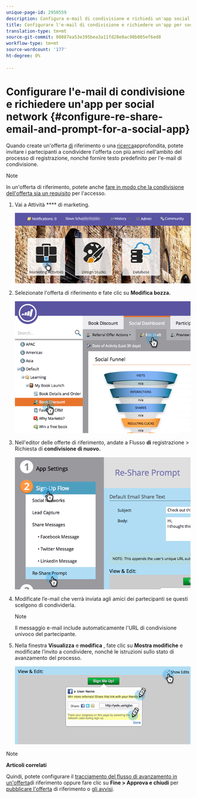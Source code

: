 ```yaml
---
unique-page-id: 2950559
description: Configura e-mail di condivisione e richiedi un'app social network - Documenti Marketo - Documentazione prodotto
title: Configurare l'e-mail di condivisione e richiedere un'app per social network
translation-type: tm+mt
source-git-commit: 00887ea53e395bea3a11fd28e0ac98b085ef6ed8
workflow-type: tm+mt
source-wordcount: '177'
ht-degree: 0%

---
```



# Configurare l&#39;e-mail di condivisione e richiedere un&#39;app per social network {#configure-re-share-email-and-prompt-for-a-social-app}

Quando create un&#39;offerta [di](../../../../product-docs/demand-generation/social/referral-offers/create-a-referral-offer.md) riferimento o una [ricerca](../../../../product-docs/demand-generation/social/sweepstakes/create-sweepstakes.md)approfondita, potete invitare i partecipanti a condividere l&#39;offerta con più amici nell&#39;ambito del processo di registrazione, nonché fornire testo predefinito per l&#39;e-mail di condivisione.

>[!NOTE]
>
>In un&#39;offerta di riferimento, potete anche [fare in modo che la condivisione dell&#39;offerta sia un requisito](../../../../product-docs/demand-generation/social/social-functions/set-social-share-requirement.md) per l&#39;accesso.

1. Vai a Attività **** di marketing.

   ![](assets/login-marketing-activities-3.png)

1. Selezionate l&#39;offerta di riferimento e fate clic su **Modifica bozza.**

   ![](assets/image2014-9-22-11-3a6-3a56.png)

1. Nell&#39;editor delle offerte di riferimento, andate a Flusso **di** registrazione > Richiesta di **condivisione di nuovo.**

   ![](assets/image2014-9-22-11-3a7-3a9.png)

1. Modificate l’e-mail che verrà inviata agli amici dei partecipanti se questi scelgono di condividerla.

   >[!NOTE]
   >
   >Il messaggio e-mail include automaticamente l&#39;URL di condivisione univoco del partecipante.

1. Nella finestra **Visualizza** e **modifica** , fate clic su **Mostra modifiche** e modificate l’invito a condividere, nonché le istruzioni sullo stato di avanzamento del processo.

   ![](assets/image2014-9-22-11-3a7-3a49.png)

>[!NOTE]
>
>**Articoli correlati**
>
>Quindi, potete configurare il [tracciamento del flusso di avanzamento in un&#39;offerta](configure-track-progress-flow-for-a-referral-offer.md)di riferimento oppure fare clic su **Fine > Approva e chiudi** per [pubblicare l&#39;offerta](../../../../product-docs/demand-generation/social/referral-offers/publish-a-referral-offer.md) di riferimento o [gli avvisi](../../../../product-docs/demand-generation/social/sweepstakes/create-sweepstakes.md).

